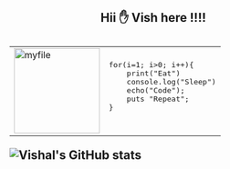  <h2 align="center"> Hii ✋ Vish here !!!! <h2>
  
<table>
  <tr>
    <td>
      <img src="https://www.reactiongifs.us/wp-content/uploads/2013/10/nuh_uh_conan_obrien.gif" alt="myfile" height="150">
    </td>
    <td>
      <pre>
for(i=1; i>0; i++){
    print("Eat")
    console.log("Sleep")
    echo("Code");
    puts "Repeat";
}
      </pre>
    </td>
  </tr>
</table>

 
![Vishal's GitHub stats](https://github-readme-stats.vercel.app/api?username=vishalrathore05&show_icons=true&theme=radical)

            
 
  
 
 
